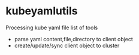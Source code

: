 # kubeyamlutils

Processing kube yaml file list of tools

- parse yaml content,file,directory to client object
- create/update/sync client object to cluster
